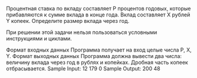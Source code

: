 ﻿Процентная ставка по вкладу составляет P процентов годовых, которые прибавляются к сумме вклада в конце года. Вклад составляет X рублей Y копеек. Определите размер вклада через год.


При решении этой задачи нельзя пользоваться условными инструкциями и циклами.

Формат входных данных
Программа получает на вход целые числа P, X, Y.
Формат выходных данных
Программа должна вывести два числа: величину вклада через год в рублях и копейках. Дробная часть копеек отбрасывается.
Sample Input:
12
179
0
Sample Output:
200 48